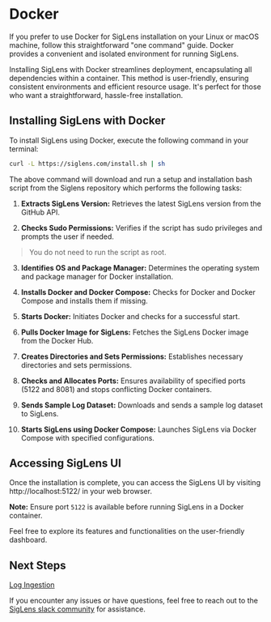 # Docker

If you prefer to use Docker for SigLens installation on your Linux or macOS machine, follow this straightforward "one command" guide. Docker provides a convenient and isolated environment for running SigLens.

Installing SigLens with Docker streamlines deployment, encapsulating all dependencies within a container. This method is user-friendly, ensuring consistent environments and efficient resource usage. It's perfect for those who want a straightforward, hassle-free installation.

## Installing SigLens with Docker

To install SigLens using Docker, execute the following command in your terminal:

```bash
curl -L https://siglens.com/install.sh | sh
```

The above command will download and run a setup and installation bash script from the Siglens repository which performs the following tasks:

1. **Extracts SigLens Version:** Retrieves the latest SigLens version from the GitHub API.

2. **Checks Sudo Permissions:** Verifies if the script has sudo privileges and prompts the user if needed. 

> You do not need to run the script as root.

3. **Identifies OS and Package Manager:** Determines the operating system and package manager for Docker installation.

4. **Installs Docker and Docker Compose:** Checks for Docker and Docker Compose and installs them if missing.

5. **Starts Docker:** Initiates Docker and checks for a successful start.

6. **Pulls Docker Image for SigLens:** Fetches the SigLens Docker image from the Docker Hub.

7. **Creates Directories and Sets Permissions:** Establishes necessary directories and sets permissions.

8. **Checks and Allocates Ports:** Ensures availability of specified ports (5122 and 8081) and stops conflicting Docker containers.

9. **Sends Sample Log Dataset:** Downloads and sends a sample log dataset to SigLens.

10. **Starts SigLens using Docker Compose:** Launches SigLens via Docker Compose with specified configurations.

## Accessing SigLens UI

Once the installation is complete, you can access the SigLens UI by visiting http://localhost:5122/ in your web browser.

**Note:** Ensure port `5122` is available before running SigLens in a Docker container.

Feel free to explore its features and functionalities on the user-friendly dashboard.

## Next Steps

[Log Ingestion](https://www.siglens.com/siglens-docs/category/log-ingestion)

If you encounter any issues or have questions, feel free to reach out to the [SigLens slack community](https://www.siglens.com/slack.html) for assistance.
